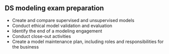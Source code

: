 ## DS modeling exam preparation

* Create and compare supervised and unsupervised models
* Conduct ethical model validation and evaluation
* Identify the end of a modeling engagement
* Conduct close-out activities
* Create a model maintenance plan, including roles and responsibilities for the business

